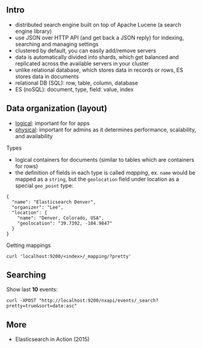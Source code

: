Intro
-----

- distributed search engine built on top of Apache Lucene (a search engine
  library)
- use JSON over HTTP API (and get back a JSON reply) for indexing, searching
  and managing settings
- clustered by default, you can easily add/remove servers
- data is automatically divided into shards, which get balanced and replicated
  across the available servers in your cluster
- unlike relational database, which stores data in records or rows, ES stores
  data in documents
- relational DB (SQL): row, table, column, database
- ES (noSQL): document, type, field: value, index

Data organization (layout)
--------------------------

- [logical](https://raw.github.com/jreisinger/blog/master/files/es_logical.jpg):
  important for for apps
- [physical](https://raw.github.com/jreisinger/blog/master/files/es_physical.jpg):
  important for admins as it determines performance, scalability, and availability

Types
- logical containers for documents (similar to tables which are containers for
  rows)
- the definition of fields in each type is called *mapping*, ex. `name` would
  be mapped as a `string`, but the `geolocation` field under location as a
  special `geo_point` type:
```
{
  "name": "Elasticsearch Denver",
  "organizer": "Lee",
  "location": {
    "name": "Denver, Colorado, USA",
    "geolocation": "39.7392, -104.9847"
  }
}
```

Getting mappings

    curl 'localhost:9200/<index>/_mapping/?pretty'
    
Searching
---------

Show last **10** events:

    curl -XPOST "http://localhost:9200/nxapi/events/_search?pretty=true&sort=date:asc"

More
----

- Elasticsearch in Action (2015)
